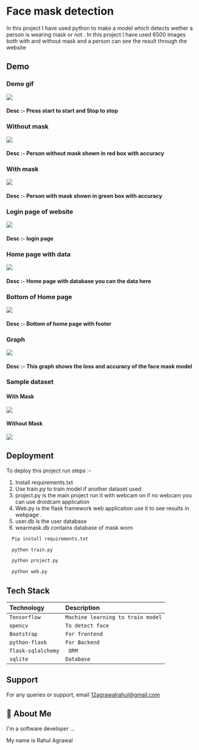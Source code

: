 
# Face mask detection 

In this project I have used python to make a model which detects wether a person is wearing mask or not .
In this project I have used 6500 images both with and without mask and a person can see the result through the website



## Demo

### Demo gif

![](https://github.com/Rl0007/Face-mask-detection-ML/blob/main/images/unknown_2022.03.14-09.02_01.gif)

#### Desc :- Press start to start and Stop to stop

### Without mask

![](https://github.com/Rl0007/Face-mask-detection-ML/blob/main/images/1.PNG)

#### Desc :- Person without mask shown in red box with accuracy

### With mask 
![](https://github.com/Rl0007/Face-mask-detection-ML/blob/main/images/2.PNG)

#### Desc :- Person with mask shown in green box with accuracy

### Login page of website

![](https://github.com/Rl0007/Face-mask-detection-ML/blob/main/images/login.PNG)

#### Desc :- login page

### Home page with data

![](https://github.com/Rl0007/Face-mask-detection-ML/blob/main/images/front.PNG)

#### Desc :- Home page with database you can the data here

### Bottom of Home page 

![](https://github.com/Rl0007/Face-mask-detection-ML/blob/main/images/down.PNG)

#### Desc :- Bottom of home page with footer

### Graph
![](https://github.com/Rl0007/Face-mask-detection-ML/blob/main/images/plot.png) 

#### Desc :- This graph shows the loss and accuracy of the face mask model

### Sample dataset

#### With Mask
![](https://github.com/Rl0007/Face-mask-detection-ML/blob/main/images/withmasknew.PNG)

#### Without Mask

![](https://github.com/Rl0007/Face-mask-detection-ML/blob/main/images/withoutmasknew.PNG)



## Deployment

To deploy this project run steps :-
1. Install requirements.txt
2. Use train.py to train model if another dataset used
3. project.py is the main project run it with webcam on if no webcam you can use droidcam application
4. Web.py is the flask framework web application use it to see results in webpage .
5. user.db is the user database 
6. wearmask.db contains database of mask worn
```bash
  Pip install requirements.txt
```

```bash
  python train.py
```
```bash
  python project.py
```
```bash
  python web.py
```


## Tech Stack

| Technology | Description     |                    
| :-------- | :------- | 
| `Tensorflow`      | `Machine learning to train model` |
| `opencv`      | `To detect face` |
| `Bootstrap`      | `For frontend` |
| `python-flask`      | `For Backend` | 
| `flask-sqlalchemy`      | ` ORM` |
| `sqlite`      | `Database` | 




## Support

For any queries or support, email 12agrawalrahul@gmail.com


## 🚀 About Me
I'm a software developer ...

My name is Rahul Agrawal 
